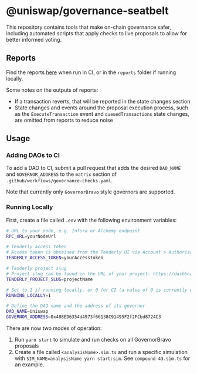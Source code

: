 # @uniswap/governance-seatbelt

This repository contains tools that make on-chain governance safer,
including automated scripts that apply checks to live proposals to allow
for better informed voting.

## Reports

Find the reports [here](https://github.com/Uniswap/governance-seatbelt/tree/reports) when run in CI,
or in the `reports` folder if running locally.

Some notes on the outputs of reports:

- If a transaction reverts, that will be reported in the state changes section
- State changes and events around the proposal execution process, such as the `ExecuteTransaction` event and `queuedTransactions` state changes, are omitted from reports to reduce noise

## Usage

### Adding DAOs to CI

To add a DAO to CI, submit a pull request that adds the desired `DAO_NAME` and `GOVERNOR_ADDRESS`
to the `matrix` section of `.github/workflows/governance-checks.yaml`.

Note that currently only `GovernorBravo` style governors are supported.

### Running Locally

First, create a file called `.env` with the following environment variables:

```sh
# URL to your node, e.g. Infura or Alchemy endpoint
RPC_URL=yourNodeUrl

# Tenderly access token
# Access token is obtained from the Tenderly UI via Account > Authorization > Generate Access Token
TENDERLY_ACCESS_TOKEN=yourAccessToken

# Tenderly project slug
# Project slug can be found in the URL of your project: https://dashboard.tenderly.co/<username>/<project_slug>/transactions
TENDERLY_PROJECT_SLUG=projectName

# Set to 1 if running locally, or 0 for CI (a value of 0 is currently unsupported)
RUNNING_LOCALLY=1

# Define the DAO name and the address of its governor
DAO_NAME=Uniswap
GOVERNOR_ADDRESS=0x408ED6354d4973f66138C91495F2f2FCbd8724C3
```

There are now two modes of operation:

1. Run `yarn start` to simulate and run checks on all GovernorBravo proposals
2. Create a file called `<analysisName>.sim.ts` and run a specific simulation with `SIM_NAME=analysisName yarn start:sim`. See `compound-43.sim.ts` for an example.
